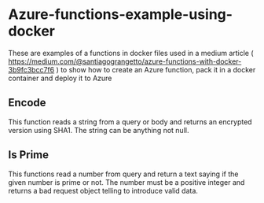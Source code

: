 # Azure-functions-example-using-docker

These are examples of a functions in docker files used in a medium article 
( https://medium.com/@santiagograngetto/azure-functions-with-docker-3b9fc3bcc7f6 )
to show how to create an Azure function, pack it in a docker container and deploy
it to Azure

## Encode
This function reads a string from a query or body and returns an encrypted version using SHA1.
The string can be anything not null.

## Is Prime
This functions read a number from query and return a text saying if the given number is prime or not.
The number must be a positive integer and returns a bad request object telling to introduce valid data.
